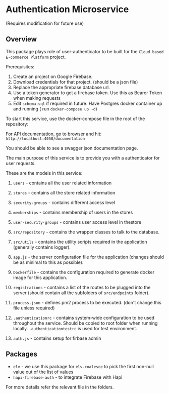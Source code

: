 Authentication Microservice
===========================

(Requires modification for future use)

## Overview

This package plays role of user-authenticator to be built for the `Cloud based E-commerce Platform` project.

Prerequisites:

1. Create an project on Google Firebase.
2. Download credentials for that project. (should be a json file)
3. Replace the appropriate firebase database url.
4. Use a token generator to get a firebase token. Use this as Bearer Token when making requests
5. Edit `schema.sql` if required in future. Have Postgres docker container up and running ( run `docker-compose up -d`)

To start this service, use the docker-compose file in the root of the repository:

For API documentation, go to browser and hit: `http://localhost:4050/documentation`

You should be able to see a swagger json documentation page.

The main purpose of this service is to provide you with a authenticator for user requests.

These are the models in this service:

1. `users` - contains all the user related information

2. `stores` - contains all the store related information

3. `security-groups` - contains different access level

4. `memberships` - contains membership of users in the stores

5. `user-security-groups` - contains user access level in thestore

6. `src/repository` - contains the wrapper classes to talk to the database.
7. `src/utils` - contains the utility scripts required in the application (generally contains logger).

8. `app.js` -  the server configuration file for the application (changes should be as minimal to this as possible).

9. `Dockerfile` - contains the configuration required to generate docker image for this application.

10. `registrations` - contains a list of the routes to be plugged into the server (should contain all the subfolders of `src/endpoints` folder).

11. `process.json` - defines pm2 process to be executed. (don't change this file unless required)

12. `.authenticationrc` - contains system-wide configuration to be used throughout the service. Should be copied to root folder when running locally. `.authenticationtestrc` is used for test environment.

13. `auth.js` - contains setup for firbase admin

## Packages

* `elv` - we use this package for `elv.coalesce` to pick the first non-null value out of the list of values
* `hapi-firebase-auth` - to integrate Firebase with Hapi
  
For more details refer the relevant file in the folders.
